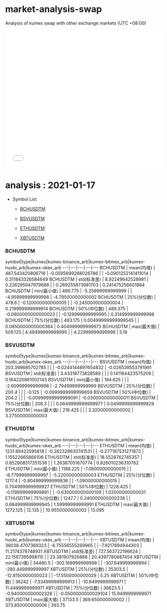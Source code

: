# market-analysis-swap
Analysis of kumex swap with other exchange markets (UTC +08:00)

<iframe width="100%" height="440" src="./data.html" frameborder="no" border="0" scrolling="no"></iframe>

# analysis : 2021-01-17
* Symbol List

  * [BCHUSDTM](#bchusdtm)

  * [BSVUSDTM](#bsvusdtm)

  * [ETHUSDTM](#ethusdtm)

  * [XBTUSDTM](#xbtusdtm)


### BCHUSDTM

symbol|type|kumex|kumex-binance_arb|kumex-bitmex_arb|kumex-huobi_arb|kumex-okex_arb
---|---|---|---|---
BCHUSDTM | mean(均值) | 487.543420806716 | -0.0595699268026786 |  | -0.0901252141411014 | 0.311843326584649
BCHUSDTM | std(标准差) | 8.92249642528981 | 0.226295947979688 |  | 0.289255873981703 | 0.241475256601884
BCHUSDTM | min(最小值) | 466.775 | -5.25999999999999 |  | -4.95999999999998 | -4.79500000000002
BCHUSDTM | 25%(分位数) | 478.6 | -0.120000000000005 |  | -0.245000000000004 | 0.219999999999914
BCHUSDTM | 50%(中位数) | 489.375 | -0.0600000000000023 |  | -0.129999999999995 | 0.314999999999998
BCHUSDTM | 75%(分位数) | 493.175 | 0.00499999999999545 |  | 0.0850000000000364 | 0.404999999999973
BCHUSDTM | max(最大值) | 509.125 | 4.49499999999995 |  | 4.22999999999996 | 5.19


### BSVUSDTM

symbol|type|kumex|kumex-binance_arb|kumex-bitmex_arb|kumex-huobi_arb|kumex-okex_arb
---|---|---|---|---
BSVUSDTM | mean(均值) | 203.399685702785 |  |  | -0.0244144897654832 | -0.026539553791991
BSVUSDTM | std(标准差) | 3.43318773828589 |  |  | 0.141184423575209 | 0.164220861002143
BSVUSDTM | min(最小值) | 194.625 |  |  | -2.60999999999998 | -2.79499999999999
BSVUSDTM | 25%(分位数) | 200.4 |  |  | -0.125 | -0.0999999999999659
BSVUSDTM | 50%(中位数) | 204.2 |  |  | -0.00999999999999091 | -0.0300000000000011
BSVUSDTM | 75%(分位数) | 206.3 |  |  | 0.0649999999999977 | 0.0499999999999829
BSVUSDTM | max(最大值) | 216.425 |  |  | 3.32000000000002 | 3.27500000000003


### ETHUSDTM

symbol|type|kumex|kumex-binance_arb|kumex-bitmex_arb|kumex-huobi_arb|kumex-okex_arb
---|---|---|---|---
ETHUSDTM | mean(均值) | 1231.89422595818 | -0.262329630741531 |  | -0.277187531271873 | 1.15522665866106
ETHUSDTM | std(标准差) | 18.5528762745357 | 0.852908517351536 |  | 1.26387051670774 | 0.826010236310782
ETHUSDTM | min(最小值) | 1188.225 | -7.08000000000015 |  | -6.77999999999997 | -5.22000000000003
ETHUSDTM | 25%(分位数) | 1217.4 | -0.804999999999836 |  | -1.09000000000015 | 0.704999999999927
ETHUSDTM | 50%(中位数) | 1228.425 | -0.119999999999891 |  | -0.630000000000109 | 1.03500000000031
ETHUSDTM | 75%(分位数) | 1247.7 | 0.240000000000236 |  | 0.684999999999945 | 1.59999999999991
ETHUSDTM | max(最大值) | 1272.125 | 12.135 |  | 10.9550000000002 | 13.095


### XBTUSDTM

symbol|type|kumex|kumex-binance_arb|kumex-bitmex_arb|kumex-huobi_arb|kumex-okex_arb
---|---|---|---|---
XBTUSDTM | mean(均值) | 36038.4707369323 | -6.75556555269965 |  | -7.9217694944303 | 11.2174378748931
XBTUSDTM | std(标准差) | 727.563722196624 | 22.1567395998115 |  | 23.381907926888 | 20.4397780687454
XBTUSDTM | min(最小值) | 34480.5 | -302.169999999998 |  | -307.649999999994 | -280.449999999997
XBTUSDTM | 25%(分位数) | 35303.5 | -12.8150000000023 |  | -17.5500000000029 | 5.25
XBTUSDTM | 50%(中位数) | 36242 | -7.33499999999913 |  | -10.9499999999971 | 11.4499999999971
XBTUSDTM | 75%(分位数) | 36623.5 | -0.940000000002328 |  | -0.0500000000029104 | 15.9499999999971
XBTUSDTM | max(最大值) | 37133.5 | 369.650000000002 |  | 373.850000000006 | 393.75

